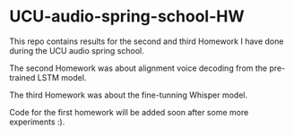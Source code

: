 # UCU-audio-spring-school-HW

This repo contains results for the second and third Homework I have done during the UCU audio spring school.

The second Homework was about alignment voice decoding from the pre-trained LSTM model.

The third Homework was about the fine-tunning Whisper model.

Code for the first homework will be added soon after some more experiments :).